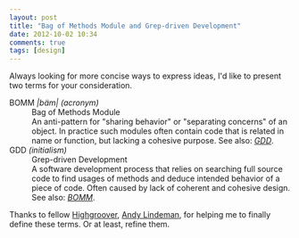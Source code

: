 ```yaml
---
layout: post
title: "Bag of Methods Module and Grep-driven Development"
date: 2012-10-02 10:34
comments: true
tags: [design]
---
```

Always looking for more concise ways to express ideas, I'd like to present two
terms for your consideration.

<dl>
  <dt><a id='bomm'>BOMM</a> <em>|bäm|</em> <i>(acronym)</i></dt>
  <dd>Bag of Methods Module</dd>
  <dd>An anti-pattern for "sharing behavior" or "separating concerns" of an
  object. In practice such modules often contain code that is related in name or
  function, but lacking a cohesive purpose. See also: <em><a href='#gdd'
  title='Grep-driven Development'>GDD</a></em>.
  </dd>

  <dt><a id='gdd'>GDD</a> <i>(initialism)</i></dt>
  <dd>Grep-driven Development</dd>
  <dd>A software development process that relies on
  searching full source code to find usages of methods and deduce intended
  behavior of a piece of code. Often caused by lack of coherent and cohesive
  design. See also: <em><a href='#bomm' title='Bag of Methods
  Module'>BOMM</a></em>.
  </dd>
</dl>

Thanks to fellow [Highgroover][highgroove], [Andy Lindeman][andy], for helping me
to finally define these terms. Or at least, refine them.

[highgroove]: http://highgroove.com "Ruby and Ruby on Rails Consulting, Development, and Training"
[andy]: http://www.andylindeman.com
